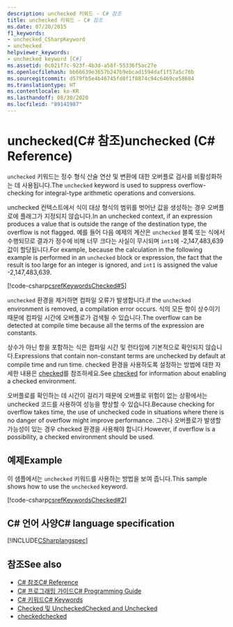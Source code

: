 ```yaml
---
description: unchecked 키워드 - C# 참조
title: unchecked 키워드 - C# 참조
ms.date: 07/20/2015
f1_keywords:
- unchecked_CSharpKeyword
- unchecked
helpviewer_keywords:
- unchecked keyword [C#]
ms.assetid: 0c021f7c-923f-4b3d-a58f-55336f5ac27e
ms.openlocfilehash: bb66639e3657b247b9ebcad1594daf1f57a5c76b
ms.sourcegitcommit: d579fb5e4b46745fd0f1f8874c94c6469ce58604
ms.translationtype: HT
ms.contentlocale: ko-KR
ms.lasthandoff: 08/30/2020
ms.locfileid: "89141987"
---
```

# <a name="unchecked-c-reference"></a><span data-ttu-id="69a92-103">unchecked(C# 참조)</span><span class="sxs-lookup"><span data-stu-id="69a92-103">unchecked (C# Reference)</span></span>

<span data-ttu-id="69a92-104">`unchecked` 키워드는 정수 형식 산술 연산 및 변환에 대한 오버플로 검사를 비활성화하는 데 사용됩니다.</span><span class="sxs-lookup"><span data-stu-id="69a92-104">The `unchecked` keyword is used to suppress overflow-checking for integral-type arithmetic operations and conversions.</span></span>

<span data-ttu-id="69a92-105">unchecked 컨텍스트에서 식이 대상 형식의 범위를 벗어난 값을 생성하는 경우 오버플로에 플래그가 지정되지 않습니다.</span><span class="sxs-lookup"><span data-stu-id="69a92-105">In an unchecked context, if an expression produces a value that is outside the range of the destination type, the overflow is not flagged.</span></span> <span data-ttu-id="69a92-106">예를 들어 다음 예제의 계산은 `unchecked` 블록 또는 식에서 수행되므로 결과가 정수에 비해 너무 크다는 사실이 무시되며 `int1`에 -2,147,483,639 값이 할당됩니다.</span><span class="sxs-lookup"><span data-stu-id="69a92-106">For example, because the calculation in the following example is performed in an `unchecked` block or expression, the fact that the result is too large for an integer is ignored, and `int1` is assigned the value -2,147,483,639.</span></span>

[!code-csharp[csrefKeywordsChecked#5](~/samples/snippets/csharp/VS_Snippets_VBCSharp/csrefKeywordsChecked/CS/csrefKeywordsChecked.cs#5)]

<span data-ttu-id="69a92-107">`unchecked` 환경을 제거하면 컴파일 오류가 발생합니다.</span><span class="sxs-lookup"><span data-stu-id="69a92-107">If the `unchecked` environment is removed, a compilation error occurs.</span></span> <span data-ttu-id="69a92-108">식의 모든 항이 상수이기 때문에 컴파일 시간에 오버플로가 검색될 수 있습니다.</span><span class="sxs-lookup"><span data-stu-id="69a92-108">The overflow can be detected at compile time because all the terms of the expression are constants.</span></span>

<span data-ttu-id="69a92-109">상수가 아닌 항을 포함하는 식은 컴파일 시간 및 런타임에 기본적으로 확인되지 않습니다.</span><span class="sxs-lookup"><span data-stu-id="69a92-109">Expressions that contain non-constant terms are unchecked by default at compile time and run time.</span></span> <span data-ttu-id="69a92-110">checked 환경을 사용하도록 설정하는 방법에 대한 자세한 내용은 [checked](checked.md)를 참조하세요.</span><span class="sxs-lookup"><span data-stu-id="69a92-110">See [checked](checked.md) for information about enabling a checked environment.</span></span>

<span data-ttu-id="69a92-111">오버플로를 확인하는 데 시간이 걸리기 때문에 오버플로 위험이 없는 상황에서는 unchecked 코드를 사용하여 성능을 향상할 수 있습니다.</span><span class="sxs-lookup"><span data-stu-id="69a92-111">Because checking for overflow takes time, the use of unchecked code in situations where there is no danger of overflow might improve performance.</span></span> <span data-ttu-id="69a92-112">그러나 오버플로가 발생할 가능성이 있는 경우 checked 환경을 사용해야 합니다.</span><span class="sxs-lookup"><span data-stu-id="69a92-112">However, if overflow is a possibility, a checked environment should be used.</span></span>

## <a name="example"></a><span data-ttu-id="69a92-113">예제</span><span class="sxs-lookup"><span data-stu-id="69a92-113">Example</span></span>

<span data-ttu-id="69a92-114">이 샘플에서는 `unchecked` 키워드를 사용하는 방법을 보여 줍니다.</span><span class="sxs-lookup"><span data-stu-id="69a92-114">This sample shows how to use the `unchecked` keyword.</span></span>

[!code-csharp[csrefKeywordsChecked#2](~/samples/snippets/csharp/VS_Snippets_VBCSharp/csrefKeywordsChecked/CS/csrefKeywordsChecked.cs#2)]

## <a name="c-language-specification"></a><span data-ttu-id="69a92-115">C# 언어 사양</span><span class="sxs-lookup"><span data-stu-id="69a92-115">C# language specification</span></span>

[!INCLUDE[CSharplangspec](~/includes/csharplangspec-md.md)]

## <a name="see-also"></a><span data-ttu-id="69a92-116">참조</span><span class="sxs-lookup"><span data-stu-id="69a92-116">See also</span></span>

- [<span data-ttu-id="69a92-117">C# 참조</span><span class="sxs-lookup"><span data-stu-id="69a92-117">C# Reference</span></span>](../index.md)
- [<span data-ttu-id="69a92-118">C# 프로그래밍 가이드</span><span class="sxs-lookup"><span data-stu-id="69a92-118">C# Programming Guide</span></span>](../../programming-guide/index.md)
- [<span data-ttu-id="69a92-119">C# 키워드</span><span class="sxs-lookup"><span data-stu-id="69a92-119">C# Keywords</span></span>](index.md)
- [<span data-ttu-id="69a92-120">Checked 및 Unchecked</span><span class="sxs-lookup"><span data-stu-id="69a92-120">Checked and Unchecked</span></span>](checked-and-unchecked.md)
- [<span data-ttu-id="69a92-121">checked</span><span class="sxs-lookup"><span data-stu-id="69a92-121">checked</span></span>](checked.md)
